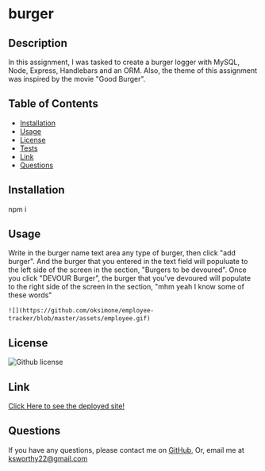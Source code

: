 # burger

  ## Description
  In this assignment, I was tasked to create a burger logger with MySQL, Node, Express, Handlebars and an ORM. Also, the theme of this assignment was inspired by the movie "Good Burger".

  ## Table of Contents

  * [Installation](#Installation)
  * [Usage](#usage)
  * [License](#License)
  * [Tests](#Test)
  * [Link](#Link)
  * [Questions](#Questions)

  ## Installation

  npm i

  ## Usage
  Write in the burger name text area any type of burger, then click "add burger". And the burger that you entered in the text field will populuate to the left side of the screen in the section, "Burgers to be devoured". Once you click "DEVOUR Burger", the burger that you've devoured will populate to the right side of the screen in the section, "mhm yeah I know some of these words"

    ![](https://github.com/oksimone/employee-tracker/blob/master/assets/employee.gif)

  ## License

![Github license](https://img.shields.io/badge/license-MIT-blue.svg)

  ## Link
   [Click Here to see the deployed site!](https://peaceful-ocean-64199.herokuapp.com/)

  ## Questions
  If you have any questions, please contact me on [GitHub](http://github.com/oksimone), Or, email me at ksworthy22@gmail.com
